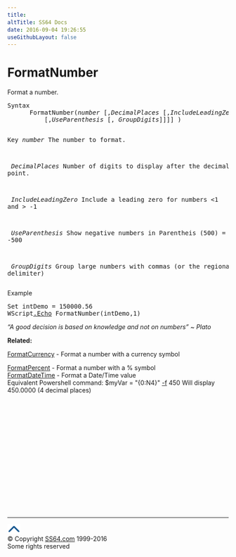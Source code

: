 ```yaml
---
title:
altTitle: SS64 Docs
date: 2016-09-04 19:26:55
useGithubLayout: false
---
```

<!-- #BeginLibraryItem "/Library/head_vb.lbi" --><!-- #EndLibraryItem --><h1>FormatNumber</h1> 
<p>Format a number.</p>
<pre>Syntax 
      FormatNumber(<i>number</i> [,<i>DecimalPlaces</i> [,<i>IncludeLeadingZero</i>
          [,<i>UseParenthesis</i> [, <i>GroupDigits</i>]]]] )

Key
   <i>number</i>              The number to format.
 
<i>   DecimalPlaces</i>       Number of digits to display after the decimal point.

<i>   IncludeLeadingZero</i>  Include a leading zero for numbers &lt;1 and &gt; -1

<i>   UseParenthesis</i>      Show negative numbers in Parentheis (500) = -500

<i>   GroupDigits</i>         Group large numbers with commas (or the regional delimiter)</pre>
<p>Example</p>
<pre>Set intDemo = 150000.56
WScript<a href="echo.html">.Echo</a> FormatNumber(intDemo,1)
</pre>
<p class="quote"><i>“A good decision is based on knowledge and not on numbers” ~ Plato</i></p>
<p><b>Related:</b></p>
<p><a href="formatcurrency.html">FormatCurrency</a> - Format a number with a currency symbol<br>

<a href="formatpercent.html">FormatPercent</a> - Format a number with a % symbol<br>
<a href="formatdatetime.html">FormatDateTime</a> - Format a Date/Time value<br>
Equivalent Powershell command: <span class="code">$myVar = "{0:N4}" <a href="../ps/syntax-f-operator.html">-f</a> 450</span> Will display 450.0000 (4 decimal places) </p><!-- #BeginLibraryItem "/Library/foot_vb.lbi" --><p><script async="" src="//pagead2.googlesyndication.com/pagead/js/adsbygoogle.js"></script>
<!-- VB300 -->
<ins class="adsbygoogle" style="display:inline-block;width:300px;height:250px" data-ad-client="ca-pub-6140977852749469" data-ad-slot="1683739502"></ins>
<script>
(adsbygoogle = window.adsbygoogle || []).push({});
</script></p>
<hr>
<div id="bl" class="footer"><a href="#"><img src="../images/top.png" width="30" height="22" alt="Back to the Top"></a></div>
<div id="br" class="footer, tagline">© Copyright <a href="http://ss64.com/">SS64.com</a> 1999-2016<br>
Some rights reserved</div><!-- #EndLibraryItem -->


